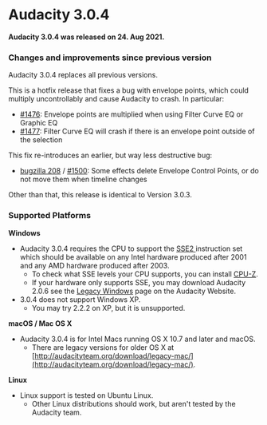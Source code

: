 # Audacity 3.0.4

**Audacity 3.0.4 was released on 24. Aug 2021.**

### Changes and improvements since previous version

Audacity 3.0.4 replaces all previous versions.

This is a hotfix release that fixes a bug with envelope points, which could multiply uncontrollably and cause Audacity to crash. In particular:

* [#1476](https://github.com/audacity/audacity/issues/1476): Envelope points are multiplied when using Filter Curve EQ or Graphic EQ
* [#1477](https://github.com/audacity/audacity/issues/1477): Filter Curve EQ will crash if there is an envelope point outside of the selection

This fix re-introduces an earlier, but way less destructive bug:

* [bugzilla 208](https://bugzilla.audacityteam.org/show\_bug.cgi?id=208) / [#1500](https://github.com/audacity/audacity/issues/1500): Some effects delete Envelope Control Points, or do not move them when timeline changes

Other than that, this release is identical to Version 3.0.3.

### Supported Platforms

**Windows**

* Audacity 3.0.4 requires the CPU to support the [SSE2 ](http://en.wikipedia.org/wiki/SSE2)instruction set which should be available on any Intel hardware produced after 2001 and any AMD hardware produced after 2003.
  * To check what SSE levels your CPU supports, you can install [CPU-Z](http://www.cpuid.com/softwares/cpu-z.html).
  * If your hardware only supports SSE, you may download Audacity 2.0.6 see the [Legacy Windows](https://www.audacityteam.org/download/legacy-windows/) page on the Audacity Website.
* 3.0.4 does not support Windows XP.
  * You may try 2.2.2 on XP, but it is unsupported.

**macOS / Mac OS X**

* Audacity 3.0.4 is for Intel Macs running OS X 10.7 and later and macOS.
  * There are legacy versions for older OS X at [http://audacityteam.org/download/legacy-mac/](http://audacityteam.org/download/legacy-mac/).

**Linux**

* Linux support is tested on Ubuntu Linux.
  * Other Linux distributions should work, but aren't tested by the Audacity team.

